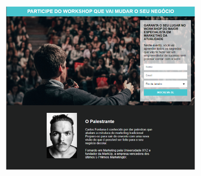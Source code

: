 ![Pagina de captura funcional usando html && css && Mailchamp](https://github.com/ViniciusLima10/Pagina-De-Captura/blob/main/assets/Screenshot_1.png)